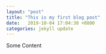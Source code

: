 ```yaml
---
layout: "post"
title: "This is my first blog post"
date:   2019-10-04 17:04:30 +0800
categories: jekyll update
---
```


Some Content
